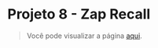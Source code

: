 # Projeto 8 - Zap Recall

> Você pode visualizar a página [aqui](https://zaprecall.driven-paulaabro.com).